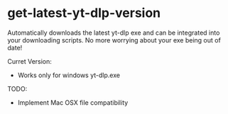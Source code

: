 # get-latest-yt-dlp-version
Automatically downloads the latest yt-dlp exe and can be integrated into your downloading scripts. No more worrying about your exe being out of date!

Curret Version:
* Works only for windows yt-dlp.exe

TODO:
* Implement Mac OSX file compatibility
